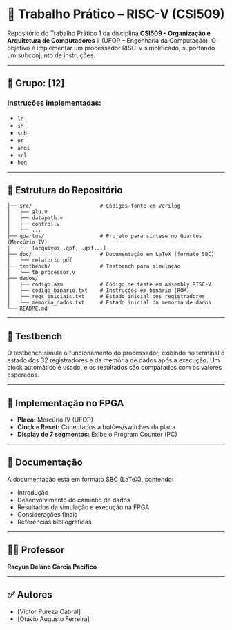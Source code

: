 # 🚀 Trabalho Prático – RISC-V (CSI509)

Repositório do Trabalho Prático 1 da disciplina **CSI509 – Organização e Arquitetura de Computadores II** (UFOP – Engenharia da Computação). O objetivo é implementar um processador RISC-V simplificado, suportando um subconjunto de instruções.

---

## 📌 Grupo: [12]
### Instruções implementadas:
- `lh`
- `sh`
- `sub`
- `or`
- `andi`
- `srl`
- `beq`

---

## 📁 Estrutura do Repositório

```plaintext
├── src/                      # Códigos-fonte em Verilog
│   ├── alu.v
│   ├── datapath.v
│   ├── control.v
│   └── ...
├── quartus/                  # Projeto para síntese no Quartus (Mercúrio IV)
│   └── [arquivos .qpf, .qsf...]
├── doc/                      # Documentação em LaTeX (formato SBC)
│   └── relatorio.pdf
├── testbench/                # Testbench para simulação
│   └── tb_processor.v
├── dados/
│   ├── codigo.asm            # Código de teste em assembly RISC-V
│   ├── codigo_binario.txt    # Instruções em binário (ROM)
│   ├── regs_iniciais.txt     # Estado inicial dos registradores
│   └── memoria_dados.txt     # Estado inicial da memória de dados
└── README.md
```
---

## 🧪 Testbench

O testbench simula o funcionamento do processador, exibindo no terminal o estado dos 32 registradores e da memória de dados após a execução. Um clock automático é usado, e os resultados são comparados com os valores esperados.

---

## 🔧 Implementação no FPGA

- **Placa:** Mercúrio IV (UFOP)
- **Clock e Reset:** Conectados a botões/switches da placa
- **Display de 7 segmentos:** Exibe o Program Counter (PC)

---

## 📄 Documentação

A documentação está em formato SBC (LaTeX), contendo:

- Introdução
- Desenvolvimento do caminho de dados
- Resultados da simulação e execução na FPGA
- Considerações finais
- Referências bibliográficas

---

## 👨‍🏫 Professor
**Racyus Delano Garcia Pacífico**

---

## ✅ Autores

- [Victor Pureza Cabral]
- [Otávio Augusto Ferreira]
